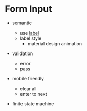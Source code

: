 # Form Input

- semantic
  - use [label](https://developer.mozilla.org/en-US/docs/Web/HTML/Element/label)
  - label style
    - material design animation
- validation

  - error
  - pass

- mobile friendly

  - clear all
  - enter to next

- finite state machine
